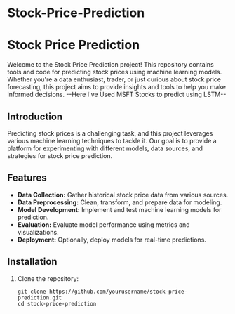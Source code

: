 # Stock-Price-Prediction
# Stock Price Prediction

Welcome to the Stock Price Prediction project! This repository contains tools and code for predicting stock prices using machine learning models. Whether you're a data enthusiast, trader, or just curious about stock price forecasting, this project aims to provide insights and tools to help you make informed decisions.
 --Here I've Used MSFT Stocks to predict using LSTM--


## Introduction

Predicting stock prices is a challenging task, and this project leverages various machine learning techniques to tackle it. Our goal is to provide a platform for experimenting with different models, data sources, and strategies for stock price prediction.

## Features

- **Data Collection:** Gather historical stock price data from various sources.
- **Data Preprocessing:** Clean, transform, and prepare data for modeling.
- **Model Development:** Implement and test machine learning models for prediction.
- **Evaluation:** Evaluate model performance using metrics and visualizations.
- **Deployment:** Optionally, deploy models for real-time predictions.

## Installation

1. Clone the repository:
   ```shell
   git clone https://github.com/yourusername/stock-price-prediction.git
   cd stock-price-prediction
   
